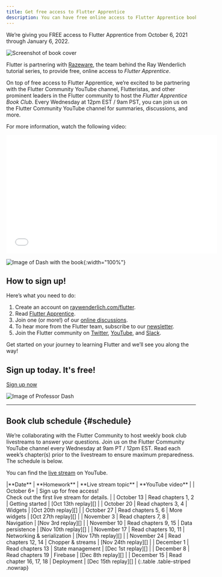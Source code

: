 ```yaml
---
title: Get free access to Flutter Apprentice
description: You can have free online access to Flutter Apprentice book through January 6, 2022.
---
```


We’re giving you FREE access to Flutter Apprentice from
October 6, 2021 through January 6, 2022.

![Screenshot of book cover](/assets/images/homepage/apprentice-cover.png)

Flutter is partnering with [Razeware][],
the team behind the Ray Wenderlich tutorial series,
to provide free, online access to _Flutter Apprentice_.

On top of free access to Flutter Apprentice,
we’re excited to be partnering with the
Flutter Community YouTube channel, Flutteristas,
and other prominent leaders in the Flutter community
to host the _Flutter Apprentice Book Club_.
Every Wednesday at 12pm EST / 9am PST,
you can join us on the Flutter Community YouTube
channel for summaries, discussions, and more. 

For more information, watch the following video:

<iframe width="560" height="315" src="{{site.youtube-site}}/embed/NVzIALG7CUc" title="YouTube video player" frameborder="0" allow="accelerometer; autoplay; clipboard-write; encrypted-media; gyroscope; picture-in-picture" allowfullscreen></iframe>

![Image of Dash with the book](/assets/images/homepage/DashWithApprenticeBook.png){:width="100%"}

## How to sign up!

Here’s what you need to do:

1. Create an account on [raywenderlich.com/flutter][].
1. Read [Flutter Apprentice][].
1. Join one (or more!) of our [online discussions][schedule].
1. To hear more from the Flutter team,
   subscribe to our [newsletter][].
1. Join the Flutter community on [Twitter][], [YouTube][],
   and [Slack][].

Get started on your journey to learning Flutter
and we’ll see you along the way!

<section class="landing-page__cta card text-center">
    <div class="card-body">
        <h2 class="landing-page__cta__headline">Sign up today. It's free!</h2>
        <a class="landing-page__cta__button btn btn-primary btn-cta" href="https://store.raywenderlich.com/products/flutter-apprentice-google">Sign up now</a>
    </div>
</section>

![Image of Professor Dash](/assets/images/homepage/smart-dash.png)

---

## Book club schedule {#schedule}

We’re collaborating with the Flutter Community to host
weekly book club livestreams to answer your questions.
Join us on the Flutter Community YouTube channel every
Wednesday at 9am PT / 12pm EST.
Read each week’s chapter(s) prior to the livestream to
ensure maximum preparedness. The schedule is below.

You can find the [live stream][] on YouTube.

<div class="table-wrapper" markdown="1">
|**Date**     | **Homework**                    | **Live stream topic**      | **YouTube video** |
| October 6+  | Sign up for free access!<br>Check out the first live stream for details. | 
| October 13  | Read chapters 1, 2       | Getting started            | [Oct 13th replay][] |
| October 20  | Read chapters 3, 4       | Widgets                    | [Oct 20th replay][] |
| October 27  | Read chapters 5, 6       | More widgets               | [Oct 27th replay][] |
| November 3  | Read chapters 7, 8       | Navigation                 | [Nov 3rd replay][]  |
| November 10 | Read chapters 9, 15      | Data persistence           | [Nov 10th replay][] |
| November 17 | Read chapters 10, 11     | Networking & serialization | [Nov 17th replay][] |
| November 24 | Read chapters 12, 14     | Chopper & streams          | [Nov 24th replay][] |
| December 1  | Read chapters 13         | State management           | [Dec 1st replay][]  |
| December 8  | Read chapters 19         | Firebase                   | [Dec 8th replay][]  |
| December 15 | Read chapter  16, 17, 18 | Deployment                 | [Dec 15th replay][] |
{:.table .table-striped .nowrap}
</div>


[Flutter Apprentice]: https://www.raywenderlich.com/books/flutter-apprentice
[live stream]: {{site.youtube-site}}/playlist?list=PL4dBIh1xps-HAaadBRWQobCO_IJ4gMOG2
[newsletter]: {{site.main-url}}/subscribe
[Oct 13th replay]: {{site.youtube-site}}/watch?v=FFZkjw1PVrY
[Oct 20th replay]: {{site.youtube-site}}/watch?v=Llnq61KyOPg
[Oct 27th replay]: {{site.youtube-site}}/watch?v=4Ea1mhkQRxQ
[Nov 3rd replay]:  {{site.youtube-site}}/watch?v=jJ1W52f6CiM
[Nov 10th replay]: {{site.youtube-site}}/watch?v=Vqs9qbbTeQ0
[Nov 17th replay]: {{site.youtube-site}}/watch?v=vDOsMxTbfoI
[Nov 24th replay]: {{site.youtube-site}}/watch?v=lBS5a1hVxPM
[Dec 1st replay]:  {{site.youtube-site}}/watch?v=R39i_xTXhpY
[Dec 8th replay]:  {{site.youtube-site}}/watch?v=xy-H1d2L78c
[Dec 15th replay]: {{site.youtube-site}}/watch?v=rg5dYnCO2vo
[Razeware]: https://www.raywenderlich.com/
[raywenderlich.com/flutter]: https://store.raywenderlich.com/products/flutter-apprentice-google
[schedule]: #schedule
[Twitter]: {{site.social.twitter}}
[YouTube]: {{site.youtube-site}}/c/FlutterCommunityVideos
[Slack]: https://fluttercommunity.dev/joinslack
